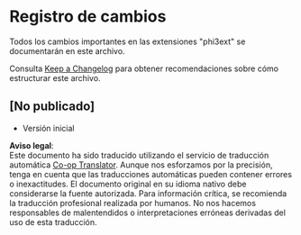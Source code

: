 <!--
CO_OP_TRANSLATOR_METADATA:
{
  "original_hash": "dbb0b6218ce5f9cf0ede8f4201f6ad58",
  "translation_date": "2025-07-16T16:29:23+00:00",
  "source_file": "code/07.Lab/01/AIPC/extensions/phi3ext/CHANGELOG.md",
  "language_code": "es"
}
-->
# Registro de cambios

Todos los cambios importantes en las extensiones "phi3ext" se documentarán en este archivo.

Consulta [Keep a Changelog](http://keepachangelog.com/) para obtener recomendaciones sobre cómo estructurar este archivo.

## [No publicado]

- Versión inicial

**Aviso legal**:  
Este documento ha sido traducido utilizando el servicio de traducción automática [Co-op Translator](https://github.com/Azure/co-op-translator). Aunque nos esforzamos por la precisión, tenga en cuenta que las traducciones automáticas pueden contener errores o inexactitudes. El documento original en su idioma nativo debe considerarse la fuente autorizada. Para información crítica, se recomienda la traducción profesional realizada por humanos. No nos hacemos responsables de malentendidos o interpretaciones erróneas derivadas del uso de esta traducción.